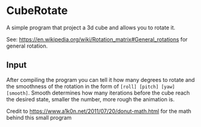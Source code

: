 #  CubeRotate
A simple program that project a 3d cube and allows you to rotate it.

See: https://en.wikipedia.org/wiki/Rotation_matrix#General_rotations for general rotation.

## Input

After compiling the program you can tell it how many degrees to rotate and the smoothness of the rotation in the form of `[roll] [pitch] [yaw] [smooth]`. Smooth determines how many iterations before the cube reach the desired state, smaller the number, more rough the animation is. 

Credit to https://www.a1k0n.net/2011/07/20/donut-math.html for the math behind this small program

